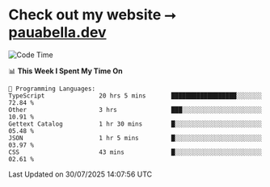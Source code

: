 # Check out my website ⭢ [pauabella.dev](https://pauabella.dev)

<!--START_SECTION:waka-->
![Code Time](http://img.shields.io/badge/Code%20Time-4%2C657%20hrs%2016%20mins-blue)

📊 **This Week I Spent My Time On** 

```text
💬 Programming Languages: 
TypeScript               20 hrs 5 mins       ██████████████████░░░░░░░   72.84 % 
Other                    3 hrs               ███░░░░░░░░░░░░░░░░░░░░░░   10.91 % 
Gettext Catalog          1 hr 30 mins        █░░░░░░░░░░░░░░░░░░░░░░░░   05.48 % 
JSON                     1 hr 5 mins         █░░░░░░░░░░░░░░░░░░░░░░░░   03.97 % 
CSS                      43 mins             █░░░░░░░░░░░░░░░░░░░░░░░░   02.61 % 
```


 Last Updated on 30/07/2025 14:07:56 UTC
<!--END_SECTION:waka-->
